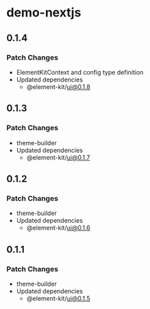 # demo-nextjs

## 0.1.4

### Patch Changes

- ElementKitContext and config type definition
- Updated dependencies
  - @element-kit/ui@0.1.8

## 0.1.3

### Patch Changes

- theme-builder
- Updated dependencies
  - @element-kit/ui@0.1.7

## 0.1.2

### Patch Changes

- theme-builder
- Updated dependencies
  - @element-kit/ui@0.1.6

## 0.1.1

### Patch Changes

- theme-builder
- Updated dependencies
  - @element-kit/ui@0.1.5

